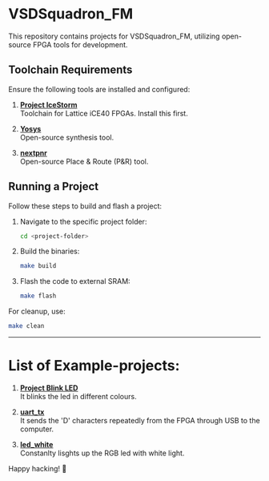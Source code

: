 # VSDSquadron_FM

This repository contains projects for VSDSquadron_FM, utilizing open-source FPGA tools for development.

## Toolchain Requirements

Ensure the following tools are installed and configured:

1. **[Project IceStorm](https://github.com/YosysHQ/icestorm)**  
   Toolchain for Lattice iCE40 FPGAs. Install this first.

2. **[Yosys](https://github.com/YosysHQ/yosys)**  
   Open-source synthesis tool.

3. **[nextpnr](https://github.com/YosysHQ/nextpnr)**  
   Open-source Place & Route (P&R) tool.

## Running a Project

Follow these steps to build and flash a project:

1. Navigate to the specific project folder:
   ```bash
   cd <project-folder>
   ```

2. Build the binaries:
   ```bash
   make build
   ```

3. Flash the code to external SRAM:
   ```bash
   make flash
   ```

For cleanup, use:
```bash
make clean
```

---

# List of Example-projects:

1. **[Project Blink LED](blink_led/)**  
    It blinks the led in different colours.

2. **[uart_tx](uart_tx/)**   
   It sends the 'D' characters repeatedly from the FPGA through USB to the computer. 
   
4. **[led_white](led_white/)**  
    Constanlty lisghts up the RGB led with white light.

Happy hacking! 🚀

